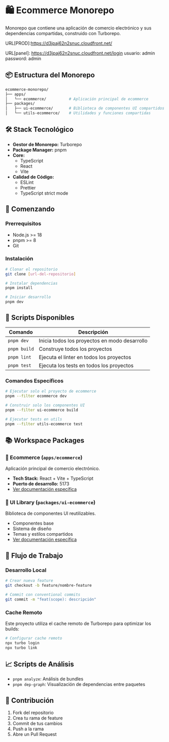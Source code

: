 # 🛍️ Ecommerce Monorepo

Monorepo que contiene una aplicación de comercio electrónico y sus dependencias compartidas, construido con Turborepo.

URL[PROD]:https://d3jpaj62n2snuc.cloudfront.net/

URL[panel]: https://d3jpaj62n2snuc.cloudfront.net/login
usuario: admin
password: admin


## 📦 Estructura del Monorepo

```bash
ecommerce-monorepo/
├── apps/
│   └── ecommerce/          # Aplicación principal de ecommerce
├── packages/
│   ├── ui-ecommerce/       # Biblioteca de componentes UI compartidos
│   └── utils-ecommerce/    # Utilidades y funciones compartidas
```

## 🛠️ Stack Tecnológico

- **Gestor de Monorepo:** Turborepo
- **Package Manager:** pnpm
- **Core:**
  - TypeScript
  - React
  - Vite
- **Calidad de Código:**
  - ESLint
  - Prettier
  - TypeScript strict mode

## 🚀 Comenzando

### Prerrequisitos

- Node.js >= 18
- pnpm >= 8
- Git

### Instalación

```bash
# Clonar el repositorio
git clone [url-del-repositorio]

# Instalar dependencias
pnpm install

# Iniciar desarrollo
pnpm dev
```

## 📝 Scripts Disponibles

| Comando | Descripción |
|---------|-------------|
| `pnpm dev` | Inicia todos los proyectos en modo desarrollo |
| `pnpm build` | Construye todos los proyectos |
| `pnpm lint` | Ejecuta el linter en todos los proyectos |
| `pnpm test` | Ejecuta los tests en todos los proyectos |

### Comandos Específicos

```bash
# Ejecutar solo el proyecto de ecommerce
pnpm --filter ecommerce dev

# Construir solo los componentes UI
pnpm --filter ui-ecommerce build

# Ejecutar tests en utils
pnpm --filter utils-ecommerce test
```

## 📚 Workspace Packages

### 🎯 Ecommerce (`apps/ecommerce`)
Aplicación principal de comercio electrónico.
- **Tech Stack:** React + Vite + TypeScript
- **Puerto de desarrollo:** 5173
- [Ver documentación específica](./apps/ecommerce/README.md)

### 🎨 UI Library (`packages/ui-ecommerce`)
Biblioteca de componentes UI reutilizables.
- Componentes base
- Sistema de diseño
- Temas y estilos compartidos
- [Ver documentación específica](./packages/ui-ecommerce/README.md)

## 🔄 Flujo de Trabajo

### Desarrollo Local

```bash
# Crear nueva feature
git checkout -b feature/nombre-feature

# Commit con conventional commits
git commit -m "feat(scope): descripción"
```

### Cache Remoto

Este proyecto utiliza el cache remoto de Turborepo para optimizar los builds:

```bash
# Configurar cache remoto
npx turbo login
npx turbo link
```

## 📈 Scripts de Análisis

- `pnpm analyze`: Análisis de bundles
- `pnpm dep-graph`: Visualización de dependencias entre paquetes

## 🤝 Contribución

1. Fork del repositorio
2. Crea tu rama de feature
3. Commit de tus cambios
4. Push a la rama
5. Abre un Pull Request
